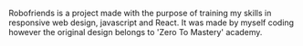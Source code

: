 Robofriends is a project made with the purpose of training my skills in responsive web design, javascript and React. It was made by myself coding however the original design belongs to 'Zero To Mastery' academy.
